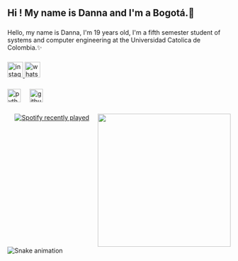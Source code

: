 <h2 align="left">Hi ! My name is Danna and I'm a Bogotá.🦋</h2>

###

<p align="left">Hello, my name is Danna, I'm 19 years old, I'm a fifth semester student of systems and computer engineering at the Universidad Catolica de Colombia.✨</p>

###

<div align="left">
  <a href="https://www.instagram.com/_dannaavall/" target="_blank">
    <img src="https://img.shields.io/static/v1?message=Instagram&logo=instagram&label=&color=E4405F&logoColor=white&labelColor=&style=for-the-badge" height="35" alt="instagram logo"  />
  </a>
  <a href="https://wa.link/olj1ds" target="_blank">
    <img src="https://img.shields.io/static/v1?message=Whatsapp&logo=whatsapp&label=&color=25D366&logoColor=white&labelColor=&style=for-the-badge" height="35" alt="whatsapp logo"  />
  </a>
</div>

###

<div align="left">
  <img src="https://cdn.jsdelivr.net/gh/devicons/devicon/icons/python/python-original.svg" height="30" alt="python logo"  />
  <img width="12" />
  <img src="https://cdn.jsdelivr.net/gh/devicons/devicon/icons/github/github-original.svg" height="30" alt="github logo"  />
</div>

###

<img align="right" height="300" src="https://avatars.githubusercontent.com/u/199779948?v=4"  />

###

<div align="center">
  <a href="https://open.spotify.com/user/31d4eklaueeb3qpfn6ja3kqjyr54">
    <img src="https://spotify-recently-played-readme.vercel.app/api?user=31d4eklaueeb3qpfn6ja3kqjyr54&count=5" alt="Spotify recently played"  />
  </a>
</div>

###

<br clear="both">

<img src="https://raw.githubusercontent.com/dannavall/dannavall/output/snake.svg" alt="Snake animation" />

###
